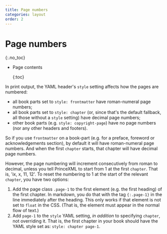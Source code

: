 ```yaml
---
title: Page numbers
categories: layout
order: 2
---
```


# Page numbers

{:.no\_toc}

* Page contents

  {:toc}

In print output, the YAML header's `style` setting affects how the pages are numbered:

* all book parts set to `style: frontmatter` have roman-numeral page numbers;
* all book parts set to `style: chapter` \(or, since that's the default fallback, all those without a `style` setting\) have decimal page numbers;
* other book parts \(e.g. `style: copyright-page`\) have no page numbers \(nor any other headers and footers\).

So if you use `frontmatter` on a book-part \(e.g. for a preface, foreword or acknowledgements section\), by default it will have roman-numeral page numbers. And when the first `chapter` starts, that chapter will have decimal page numbers.

However, the page numbering will increment consecutively from roman to decimal, unless you tell PrinceXML to start from 1 at the first `chapter`. That is, 'ix, x, 11, 12'. To reset the numbering to 1 at the start of the relevant `chapter`, you have two options:

1. Add the page class `.page-1` to the first element \(e.g. the first heading\) of the first chapter. In markdown, you do that with the tag `{:.page-1}` in the line immediately after the heading. This only works if that element is not set to `float` in the CSS. \(That is, the element must appear in the normal flow of text.\)
2. Add `page-1` to the `style` YAML setting, _in addition_ to specifying `chapter`, not overriding it. That is, the first chapter in your book should have the YAML style set as: `style: chapter page-1`.

